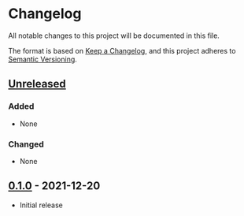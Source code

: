 # Changelog

All notable changes to this project will be documented in this file.

The format is based on [Keep a Changelog](https://keepachangelog.com/en/1.0.0/),
and this project adheres to [Semantic Versioning](https://semver.org/spec/v2.0.0.html).

## [Unreleased]

### Added

- None

### Changed

- None

## [0.1.0] - 2021-12-20

- Initial release

[Unreleased]: https://github.com/rp-rs/rp-hal/compare/pimoroni-pico-lipo-16mb-v0.1.0...HEAD
[0.1.0]: https://github.com/rp-rs/rp-hal/releases/tag/pimoroni-pico-lipo-16mb-v0.1.0
